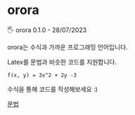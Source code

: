 # orora
🖐️ orora 0.1.0 - 28/07/2023

orora는 수식과 가까운 프로그래밍 언어입니다.

Latex를 문법과 비슷한 코드를 지원합니다.


```
f(x, y) = 3x^2 + 2y -3
```

수식을 통해 코드를 작성해보세요 :)


[문법](docs/grammar.md)
